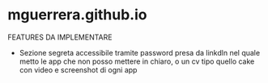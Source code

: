 # mguerrera.github.io

FEATURES DA IMPLEMENTARE
- Sezione segreta accessibile tramite password presa da linkdln nel quale metto le app che non posso mettere in chiaro, o un cv tipo quello cake con video e screenshot di ogni app